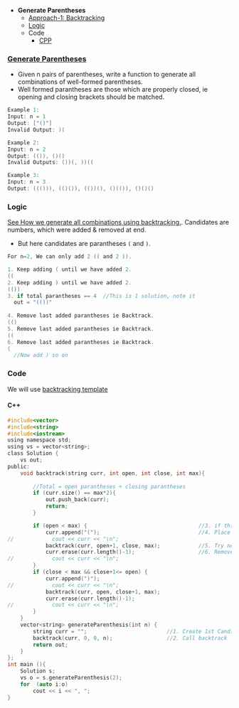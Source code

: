 - **Generate Parentheses**
  - [Approach-1: Backtracking](#a1)
  - [Logic](#l)
  - Code
    - [CPP](#c1)

### [Generate Parentheses](https://leetcode.com/problems/generate-parentheses/)
- Given n pairs of parentheses, write a function to generate all combinations of well-formed parentheses.
- Well formed parantheses are those which are properly closed, ie opening and closing brackets should be matched.
```c
Example 1:
Input: n = 1
Output: ["()"]
Invalid Output: )(

Example 2:
Input: n = 2
Output: (()), ()()
Invalid Outputs: ())(, ))((

Example 3:
Input: n = 3
Output: ((())), (()()), (())(), ()(()), ()()()
```

<a name=l></a>
### Logic
[See How we generate all combinations using backtracking.](DS_Questions/Questions/Permutation_Combination/Combinations/Generate_All_Combinations.md). Candidates are numbers, which were added & removed at end.
- But here candidates are parantheses `(` and `)`.
```c
For n=2, We can only add 2 (( and 2 )).

1. Keep adding ( until we have added 2.
((
2. Keep adding ) until we have added 2.
(())
3. if total parantheses == 4  //This is 1 solution, note it
  out = "(())"
  
4. Remove last added parantheses ie Backtrack.
(()
5. Remove last added parantheses ie Backtrack.
((
6. Remove last added parantheses ie Backtrack.
(
  //Now add ) so on
```

### Code
We will use [backtracking template](/DS_Questions/Algorithms/Backtracking)
<a name=c1></a>
#### C++
```c
#include<vector>
#include<string>
#include<iostream>
using namespace std;
using vs = vector<string>;
class Solution {
    vs out;
public:
    void backtrack(string curr, int open, int close, int max){
    
        //Total = open parantheses + closing parantheses
        if (curr.size() == max*2){
            out.push_back(curr);
            return;
        }

        if (open < max) {                                   //3. if this is valid candidate
            curr.append("(");                               //4. Place this candidate on partial solution
//            cout << curr << "\n";
            backtrack(curr, open+1, close, max);            //5. Try next candidate
            curr.erase(curr.length()-1);                    //6. Remove this candidate
//            cout << curr << "\n";
        }
        if (close < max && close+1<= open) {
            curr.append(")");
//            cout << curr << "\n";
            backtrack(curr, open, close+1, max);
            curr.erase(curr.length()-1);
//            cout << curr << "\n";
        }
    }
    vector<string> generateParenthesis(int n) {
        string curr = "";                         //1. Create 1st Candidate
        backtrack(curr, 0, 0, n);                 //2. Call backtrack
        return out;
    }
};
int main (){
    Solution s;
    vs o = s.generateParenthesis(2);
    for  (auto i:o)
        cout << i << ", ";
}
```
